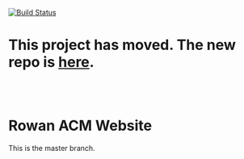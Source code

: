[![Build Status](https://travis-ci.org/RowanACM/ACM_Site.svg?branch=master)](https://travis-ci.org/RowanACM/ACM_Site)

# This project has moved. The new repo is [here](https://github.com/RowanACM/ACMApp).
<br/><br/>
# Rowan ACM Website
This is the master branch.
